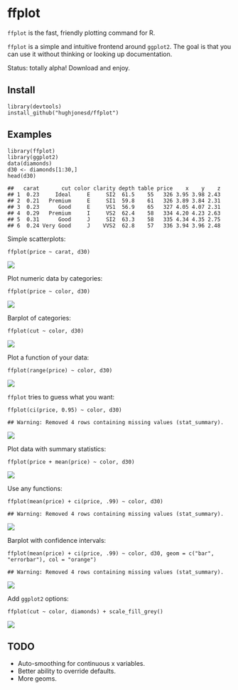 ffplot
======

`ffplot` is the fast, friendly plotting command for R.

`ffplot` is a simple and intuitive frontend around `ggplot2`. The goal
is that you can use it without thinking or looking up documentation.

Status: totally alpha! Download and enjoy.

Install
-------

    library(devtools)
    install_github("hughjonesd/ffplot")

Examples
--------

    library(ffplot)
    library(ggplot2)
    data(diamonds)
    d30 <- diamonds[1:30,]
    head(d30)

    ##   carat       cut color clarity depth table price    x    y    z
    ## 1  0.23     Ideal     E     SI2  61.5    55   326 3.95 3.98 2.43
    ## 2  0.21   Premium     E     SI1  59.8    61   326 3.89 3.84 2.31
    ## 3  0.23      Good     E     VS1  56.9    65   327 4.05 4.07 2.31
    ## 4  0.29   Premium     I     VS2  62.4    58   334 4.20 4.23 2.63
    ## 5  0.31      Good     J     SI2  63.3    58   335 4.34 4.35 2.75
    ## 6  0.24 Very Good     J    VVS2  62.8    57   336 3.94 3.96 2.48

Simple scatterplots:

    ffplot(price ~ carat, d30)

![](README_files/figure-markdown_strict/unnamed-chunk-4-1.png)

Plot numeric data by categories:

    ffplot(price ~ color, d30)

![](README_files/figure-markdown_strict/unnamed-chunk-5-1.png)

Barplot of categories:

    ffplot(cut ~ color, d30)

![](README_files/figure-markdown_strict/unnamed-chunk-6-1.png)

Plot a function of your data:

    ffplot(range(price) ~ color, d30)

![](README_files/figure-markdown_strict/unnamed-chunk-7-1.png)

`ffplot` tries to guess what you want:

    ffplot(ci(price, 0.95) ~ color, d30)

    ## Warning: Removed 4 rows containing missing values (stat_summary).

![](README_files/figure-markdown_strict/unnamed-chunk-8-1.png)

Plot data with summary statistics:

    ffplot(price + mean(price) ~ color, d30)

![](README_files/figure-markdown_strict/unnamed-chunk-9-1.png)

Use any functions:

    ffplot(mean(price) + ci(price, .99) ~ color, d30)

    ## Warning: Removed 4 rows containing missing values (stat_summary).

![](README_files/figure-markdown_strict/unnamed-chunk-10-1.png)

Barplot with confidence intervals:

    ffplot(mean(price) + ci(price, .99) ~ color, d30, geom = c("bar", "errorbar"), col = "orange")

    ## Warning: Removed 4 rows containing missing values (stat_summary).

![](README_files/figure-markdown_strict/unnamed-chunk-11-1.png)

Add `ggplot2` options:

    ffplot(cut ~ color, diamonds) + scale_fill_grey()

![](README_files/figure-markdown_strict/unnamed-chunk-12-1.png)

TODO
----

-   Auto-smoothing for continuous x variables.
-   Better ability to override defaults.
-   More geoms.
